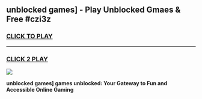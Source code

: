 
## unblocked games] - Play Unblocked Gmaes & Free #czi3z
<h3>
<a href="https://news.freeplayer.one?title=unblocked_games]&ref=27F">CLICK TO PLAY</a></h3>
<hr>

<h3>
<a href="https://news.freeplayer.one?title=unblocked_games]&ref=27F">CLICK 2 PLAY</a>
  
</h3>

<a href="https://news.freeplayer.one?title=unblocked_games]&ref=27F/"><img src="https://clearcache.store/games.png"></a>


**unblocked games] games unblocked: Your Gateway to Fun and Accessible Online Gaming**
